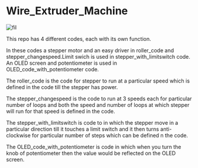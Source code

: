 # Wire_Extruder_Machine
![fil](https://user-images.githubusercontent.com/46563834/119815284-02f2a780-bf09-11eb-8e8a-3127324024db.jpg)

This repo has 4 different codes, each with its own function.

In these codes a stepper motor and an easy driver in roller_code and stepper_changespeed.Limit swich is used in stepper_with_limitswitch code. An OLED screen and potentiometer is used in OLED_code_with_potentiometer code.

The roller_code is the code for stepper to run at a particular speed which is defined in the code till the stepper has power.

The stepper_changespeed is the code to run at 3 speeds each for particular number of loops and both the speed and number of loops at which stepper will run for that speed is defined in the code.

The stepper_with_limitswitch is code to in which the stepper move in a particular direction till it touches a limit switch and it then turns anti-clockwise for particular number of steps which can be defined n the code.

The OLED_code_with_potentiometer is code in which when you turn the knob of potentiometer then the value would be reflected on the OLED screen.
